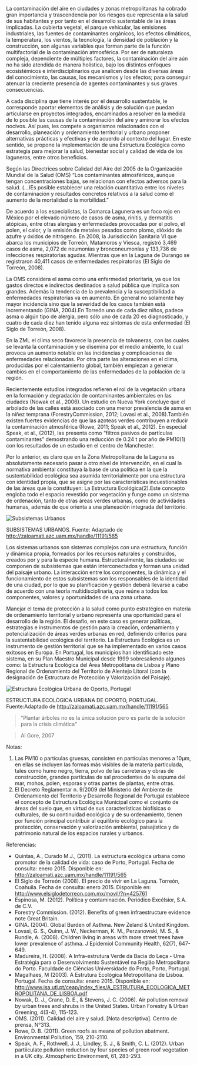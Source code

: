 
La contaminación del aire en ciudades y zonas metropolitanas ha cobrado gran importancia y trascendencia por los riesgos que representa a la salud de sus habitantes y por tanto en el desarrollo sustentable de las áreas implicadas. La cubierta vegetal, el parque vehicular, las emisiones industriales, las fuentes de contaminantes orgánicos, los efectos climáticos, la temperatura, los vientos, la tecnología, la densidad de población y la construcción, son algunas variables que forman parte de la función multifactorial de la contaminación atmosférica. Por ser de naturaleza compleja, dependiente de múltiples factores, la contaminación del aire aún no ha sido atendida de manera holística, bajo los distintos enfoques ecosistémicos e interdisciplinarios que analicen desde las diversas áreas del conocimiento, las causas, los mecanismos y los efectos; para conseguir atenuar la creciente presencia de agentes contaminantes y sus graves consecuencias.

A cada disciplina que tiene interés por el desarrollo sustentable, le corresponde aportar elementos de análisis y de solución que puedan articularse en proyectos integrados, encaminados a resolver en la medida de lo posible las causas de la contaminación del aire y aminorar los efectos nocivos. Así pues, les compete a organismos relacionados con el desarrollo, planeación y ordenamiento territorial y urbano proponer alternativas prácticas y efectivas y de acuerdo al contexto del lugar. En este sentido, se propone la implementación de una Estructura Ecológica como estrategia para mejorar la salud, bienestar social y calidad de vida de los laguneros, entre otros beneficios.

Según las Directrices sobre Calidad del Aire del 2005 de la Organización Mundial de la Salud (OMS) “Los contaminantes atmosféricos, aunque tengan concentraciones bajas, se relacionan con efectos adversos para la salud. (…)Es posible establecer una relación cuantitativa entre los niveles de contaminación y resultados concretos relativos a la salud como el aumento de la mortalidad o la morbilidad.”

De acuerdo a los especialistas, la Comarca Lagunera es un foco rojo en México por el elevado número de casos de asma, rinitis, y dermatitis atópicas, entre otras alergias y enfermedades provocadas por el polvo, el polen, el calor, y la emisión de metales pesados como plomo, dióxido de azufre y óxidos de nitrógeno. En 2008, la Jurisdicción Sanitaria VI que abarca los municipios de Torreón, Matamoros y Viesca, registró 3,469 casos de asma, 2,072 de neumonías y bronconeumonías y 133,736 de infecciones respiratorias agudas. Mientras que en la Laguna de Durango se registraron 40,411 casos de enfermedades respiratorias (El Siglo de Torreón, 2008).

La OMS considera el asma como una enfermedad prioritaria, ya que los gastos directos e indirectos destinados a salud pública que implica son grandes. Además la tendencia de la prevalencia y la susceptibilidad a enfermedades respiratorias va en aumento. En general no solamente hay mayor incidencia sino que la severidad de los casos también está incrementando (GINA, 2004).En Torreón uno de cada diez niños, padece asma o algún tipo de alergia, pero sólo uno de cada 20 es diagnosticado, y cuatro de cada diez han tenido alguna vez síntomas de esta enfermedad (El Siglo de Torreón, 2008).

En la ZML el clima seco favorece la presencia de tolvaneras, con las cuales se levanta la contaminación y se disemina por el medio ambiente, lo cual provoca un aumento notable en las incidencias y complicaciones de enfermedades relacionadas. Por otra parte las alteraciones en el clima, producidas por el calentamiento global, también empiezan a generar cambios en el comportamiento de las enfermedades de la población de la región.

Recientemente estudios integrados refieren el rol de la vegetación urbana en la formación y degradación de contaminantes ambientales en las ciudades (Nowak et al., 2006). Un estudio en Nueva York concluye que el arbolado de las calles está asociado con una menor prevalencia de asma en la niñez temprana (ForestryCommission, 2012; Lovasi et al., 2008).También existen fuertes evidencias de que las azoteas verdes contribuyen a reducir la contaminación atmosférica (Rowe, 2011; Speak et al., 2012). En especial Speak, et al., (2012), las presenta como “filtros pasivos de partículas contaminantes” demostrando una reducción de 0.24 t por año de PM10(1) con los resultados de un estudio en el centro de Manchester.

Por lo anterior, es claro que en la Zona Metropolitana de la Laguna es absolutamente necesario pasar a otro nivel de intervención, en el cual la normativa ambiental constituya la base de una política en la que la sustentabilidad ecológica sea asumida territorialmente por una estructura con identidad propia, que se asigne por las características incuestionables de las áreas que la constituyen: La Estructura Ecológica(2).Este concepto engloba todo el espacio revestido por vegetación y funge como un sistema de ordenación, tanto de otras áreas verdes urbanas, como de actividades humanas, además de que orienta a una planeación integrada del territorio.

<img class="img-responsive" src="mas-areas-verdes-proteger-salud-laguneros/subsistemas-urbanos.jpg" alt="Subsistemas Urbanos">

SUBSISTEMAS URBANOS.
Fuente: Adaptado de http://zaloamati.azc.uam.mx/handle/11191/565

Los sistemas urbanos son sistemas complejos con una estructura, función y dinámica propia, formados por los recursos naturales y construidos, creados por y para la especie humana. Estructuralmente, las ciudades se componen de subsistemas que están interconectados y forman una unidad del paisaje urbano. La interacción entre los componentes, la dinámica y el funcionamiento de estos subsistemas son los responsables de la identidad de una ciudad, por lo que su planificación y gestión deberá llevarse a cabo de acuerdo con una teoría multidisciplinaria, que reúne a todos los componentes, valores y oportunidades de una zona urbana.

Manejar el tema de protección a la salud como punto estratégico en materia de ordenamiento territorial y urbano representa una oportunidad para el desarrollo de la región. El desafío, en este caso es generar políticas, estrategias e instrumentos de gestión para la creación, ordenamiento y potencialización de áreas verdes urbanas en red, definiendo criterios para la sustentabilidad ecológica del territorio. La Estructura Ecológica es un instrumento de gestión territorial que se ha implementado en varios casos exitosos en Europa. En Portugal, los municipios han identificado este sistema, en su Plan Maestro Municipal desde 1999 sobresaliendo algunos como: la Estructura Ecológica del Área Metropolitana de Lisboa y Plano Regional de Ordenamiento del Territorio de Alentejo Litoral (con la designación de Estructura de Protección y Valorización del Paisaje).

<img class="img-responsive" src="mas-areas-verdes-proteger-salud-laguneros/estructura-ecologica-urbana-oporto-portugal.jpg" alt="Estructura Ecológica Urbana de Oporto, Portugal">

ESTRUCTURA ECOLÓGICA URBANA DE OPORTO, PORTUGAL.
Fuente:Adaptado de http://zaloamati.azc.uam.mx/handle/11191/565

> "Plantar árboles no es la única solución pero es parte de la solución para la crisis climática"

> Al Gore, 2007

Notas:

1. Las PM10 o partículas gruesas, consisten en partículas menores a 10µm, en ellas se incluyen las formas más visibles de la materia particulada, tales como humo negro, tierra, polvo de las carreteras y obras de construcción, grandes partículas de sal procedentes de la espuma del mar, mohos, polen, esporas y otras partes de plantas, entre otras.
2. El Decreto Reglamentar n. 9/2009 del Ministerio del Ambiente de Ordenamiento del Territorio y Desarrollo Regional de Portugal establece el concepto de Estructura Ecológica Municipal como el conjunto de áreas del suelo que, en virtud de sus características biofísicas o culturales, de su continuidad ecológica y de su ordenamiento, tienen por función principal contribuir al equilibrio ecológico para la protección, conservación y valorización ambiental, paisajística y de patrimonio natural de los espacios rurales y urbanos.

Referencias:

* Quintas, A., Curado M.J., (2011). La estructura ecológica urbana como promotor de la calidad de vida: caso de Porto, Portugal. Fecha de consulta: enero 2015. Disponible en: http://zaloamati.azc.uam.mx/handle/11191/565
* El Siglo de Torreón (2008). El precio de vivir en La Laguna. Torreón, Coahuila. Fecha de consulta: enero 2015. Disponible en: http://www.elsiglodetorreon.com.mx/movil/?n=425761
* Espinosa, M. (2012). Política y contaminación. Periódico Excélsior, S.A. de C.V.
* Forestry Commission. (2012). Benefits of green infraestructure evidence note Great Britain.
* GINA. (2004). Global Burden of Asthma. New Zeland & United Kingdom.
* Lovasi, G. S., Quinn, J. W., Neckerman, K. M., Perzanowski, M. S., & Rundle, A. (2008). Children living in areas with more street trees have lower prevalence of asthma. J Epidemiol Community Health, 62(7), 647-649.
* Madureira, H. (2008). A Infra-estrutura Verde da Bacia do Leça - Uma Estratégia para o Desenvolvimento Sustentável na Região Metropolitana do Porto. Faculdade de Ciências Universidade do Porto, Porto, Portugal.
* Magalhaes, M (2003). A Estrutura Ecológica Metropolitana de Lisboa. Portugal. Fecha de consulta: enero 2015. Disponible en: http://www.isa.utl.pt/ceap/index_files/A_ESTRUTURA_ECOLOGICA_METROPOLITANA_DE_LISBOA.pdf
* Nowak, D. J., Crane, D. E., & Stevens, J. C. (2006). Air pollution removal by urban trees and shrubs in the United States. Urban Forestry & Urban Greening, 4(3-4), 115-123.
* OMS. (2011). Calidad del aire y salud. [Nota descriptiva]. Centro de prensa, N°313.
* Rowe, D. B. (2011). Green roofs as means of pollution abatment. Environmental Pollution, 159, 210-2110.
* Speak, A. F., Rothwell, J. J., Lindley, S. J., & Smith, C. L. (2012). Urban partiiculate pollution reduction by four species of green roof vegetation in a UK city. Atmospheric Environment, 61, 283-293.
